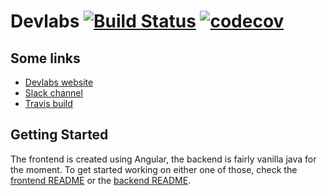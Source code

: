 # Devlabs        [![Build Status](https://travis-ci.org/bumbolt/devlabs.svg?branch=master)](https://travis-ci.org/bumbolt/devlabs) [![codecov](https://codecov.io/gh/bumbolt/devlabs/branch/master/graph/badge.svg)](https://codecov.io/gh/bumbolt/devlabs)

## Some links

 * [Devlabs website](https://devlabs-admin.firebaseapp.com/devlabs/topics)
 * [Slack channel](https://r-devlabs.slack.com/messages/devlabs-application)
 * [Travis build](https://travis-ci.org/bumbolt/devlabs)


## Getting Started

The frontend is created using Angular, the backend is
fairly vanilla java for the moment. To get started working
on either one of those, check the [frontend README][1] or the
[backend README][2].


[1]: frontend/README.md
[2]: backend/README.md

